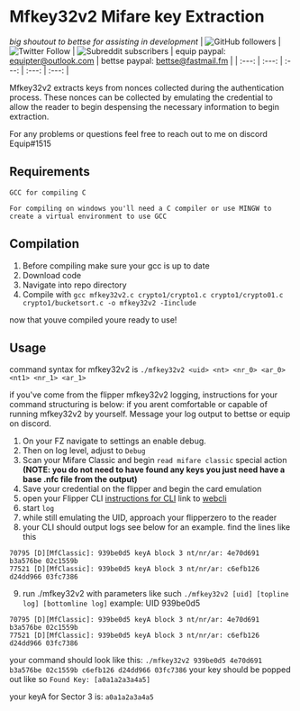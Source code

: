 # Mfkey32v2 Mifare key Extraction

*big shoutout to bettse for assisting in development*
| ![GitHub followers](https://img.shields.io/github/followers/equipter?label=Equipter%20&logo=GitHub&style=flat-square) | ![Twitter Follow](https://img.shields.io/twitter/follow/equip0x80?color=b9d1ff&label=Equip0x80&logo=Twitter&style=flat-square) | ![Subreddit subscribers](https://img.shields.io/reddit/subreddit-subscribers/rfid?logo=reddit&logoColor=ffffff&style=flat-square) | equip paypal: equipter@outlook.com | bettse paypal: bettse@fastmail.fm |
| :---: | :---: | :---: | :---: | :---: |

Mfkey32v2 extracts keys from nonces collected during the authentication process. These nonces can be collected by emulating the credential to allow the reader to begin despensing the necessary information to begin extraction. 

For any problems or questions feel free to reach out to me on discord Equip#1515 

## Requirements 
`GCC for compiling C`

`For compiling on windows you'll need a C compiler or use MINGW to create a virtual environment to use GCC`

## Compilation 
1. Before compiling make sure your gcc is up to date 
2. Download code
3. Navigate into repo directory 
4. Compile with `gcc mfkey32v2.c crypto1/crypto1.c crypto1/crypto01.c crypto1/bucketsort.c -o mfkey32v2 -Iinclude`

now that youve compiled youre ready to use!

## Usage
command syntax for mfkey32v2 is `./mfkey32v2 <uid> <nt> <nr_0> <ar_0> <nt1> <nr_1> <ar_1>`

if you've come from the flipper mfkey32v2 logging, instructions for your command structuring is below:
if you arent comfortable or capable of running mfkey32v2 by yourself. Message your log output to bettse or equip on discord. 

1. On your FZ navigate to settings an enable debug. 
2. Then on log level, adjust to `Debug` 
3. Scan your Mifare Classic and begin `read mifare classic` special action
**(NOTE: you do not need to have found any keys you just need have a base .nfc file from the output)**
4. Save your credential on the flipper and begin the card emulation
5. open your Flipper CLI 
[instructions for CLI](https://forum.flipperzero.one/t/cli-command-line-interface-examples/1874) 
link to [webcli](https://my.flipp.dev/)
6. start `log` 
7. while still emulating the UID, approach your flipperzero to the reader 
8. your CLI should output logs see below for an example. find the lines like this 
```
70795 [D][MfClassic]: 939be0d5 keyA block 3 nt/nr/ar: 4e70d691 b3a576be 02c1559b
77521 [D][MfClassic]: 939be0d5 keyA block 3 nt/nr/ar: c6efb126 d24dd966 03fc7386
```
9. run ./mfkey32v2 with parameters like such 
`./mfkey32v2 [uid] [topline log] [bottomline log]`
example: UID 939be0d5 
```
70795 [D][MfClassic]: 939be0d5 keyA block 3 nt/nr/ar: 4e70d691 b3a576be 02c1559b
77521 [D][MfClassic]: 939be0d5 keyA block 3 nt/nr/ar: c6efb126 d24dd966 03fc7386
```
your command should look like this:
`./mfkey32v2 939be0d5 4e70d691 b3a576be 02c1559b c6efb126 d24dd966 03fc7386`
your key should be popped out like so 
`Found Key: [a0a1a2a3a4a5]`

your keyA for Sector 3 is: `a0a1a2a3a4a5`

